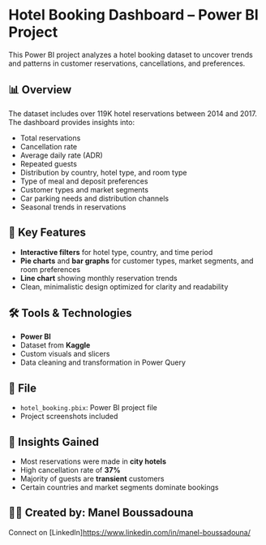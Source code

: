 # Hotel Booking Dashboard – Power BI Project

This Power BI project analyzes a hotel booking dataset to uncover trends and patterns in customer reservations, cancellations, and preferences.

## 📊 Overview

The dataset includes over 119K hotel reservations between 2014 and 2017. The dashboard provides insights into:

- Total reservations
- Cancellation rate
- Average daily rate (ADR)
- Repeated guests
- Distribution by country, hotel type, and room type
- Type of meal and deposit preferences
- Customer types and market segments
- Car parking needs and distribution channels
- Seasonal trends in reservations

## 📌 Key Features

- **Interactive filters** for hotel type, country, and time period  
- **Pie charts** and **bar graphs** for customer types, market segments, and room preferences  
- **Line chart** showing monthly reservation trends  
- Clean, minimalistic design optimized for clarity and readability  

## 🛠 Tools & Technologies

- **Power BI**
- Dataset from **Kaggle**
- Custom visuals and slicers
- Data cleaning and transformation in Power Query

## 📁 File

- `hotel_booking.pbix`: Power BI project file  
- Project screenshots included

## 🧠 Insights Gained

- Most reservations were made in **city hotels**
- High cancellation rate of **37%**
- Majority of guests are **transient** customers
- Certain countries and market segments dominate bookings

## 🧑‍💻 Created by: Manel Boussadouna  
Connect on [LinkedIn]https://www.linkedin.com/in/manel-boussadouna/
